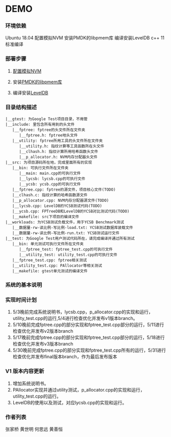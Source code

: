 
DEMO
===========================

### 环境依赖
Ubuntu 18.04
配置模拟NVM
安装PMDK的libpmem库
编译安装LevelDB
c++ 11标准编译

### 部署步骤
1. [配置模拟NVM](https://software.intel.com/zh-cn/articles/how-to-emulate-persistent-memory-on-an-intel-architecture-server)

2. 安装[PMDK的libpmem库](http://pmem.io/pmdk/libpmem/)

3. 编译安装[LevelDB](https://github.com/google/leveldb)

### 目录结构描述
```
|__gtest: 为Google Test项目目录，不用管  
|__include: 里包含所有用到的头文件  
   |__fptree: fptree的头文件所在文件夹  
      |__fptree.h: fptree地头文件  
   |__utility: fptree所用工具的头文件所在文件夹  
      |__utility.h: 指纹计算等工具函数所在头文件  
      |__clhash.h: 指纹计算所用哈希函数头文件  
      |__p_allocator.h: NVM内存分配器头文件  
|__src: 为项目源码所在地，完成里面所有的实现  
   |__bin: 可执行文件所在文件夹
      |__main: main.cpp的可执行文件
      |__lycsb: lycsb.cpp的可执行文件
      |__ycsb: ycsb.cpp的可执行文件
   |__fptree.cpp: fptree的源文件，项目核心文件(TODO)  
   |__clhash.c: 指纹计算的哈希函数源文件  
   |__p_allocator.cpp: NVM内存分配器源文件(TODO)  
   |__lycsb.cpp: LevelDB的YCSB测试代码(TODO)  
   |__ycsb.cpp: FPTreeDB和LevelDB的YCSB对比测试代码(TODO)  
   |__makefile: src下项目的编译文件  
|__workloads: 为YCSB测试负载文件，用于YCSB Benchmark测试  
   |__数据量-rw-读比例-写比例-load.txt: YCSB测试数据库装载文件  
   |__数据量-rw-读比例-写比例-run.txt: YCSB测试运行文件  
|__test: 为Google Test用户测试代码所在，请完成编译并通过所有测试  
   |__bin: 单元测试可执行文件所在文件夹
      |__fptree_test: fptree_test.cpp的可执行文件
      |__utility_test: utility_test.cpp的可执行文件
   |__fptree_test.cpp: fptree相关测试  
   |__utility_test.cpp: PAllocator等相关测试  
   |__makefile: gtest单元测试的编译文件   
```
### 系统的基本说明

### 实现时间计划
1. 5/3晚前完成系统说明书，lycsb.cpp，p_allocator.cpp的实现和运行，utility_test.cpp的运行,5/4进行检查优化并发布v1版本branch。
2. 5/10晚前完成fptree.cpp的部分实现和fptree_test.cpp部分的运行，5/11进行检查优化并发布v2版本branch
3. 5/17晚前完成fptree.cpp的部分实现和fptree_test.cpp部分的运行，5/18进行检查优化并发布v3版本branch
4. 5/30晚前完成fptree.cpp的部分实现和fptree_test.cpp所有的运行，5/31进行检查优化并发布final版本branch，作为最后发布版本

### V1 版本内容更新
1. 增加系统说明书。
2. PAllocator实现并通过utility测试，p_allocator.cpp的实现和运行，utility_test.cpp的运行。
3. LevelDB的使用以及测试，对应lycsb.cpp的实现和运行。

### 作者列表
张家桥 黄世明 何思远 黄善恒
